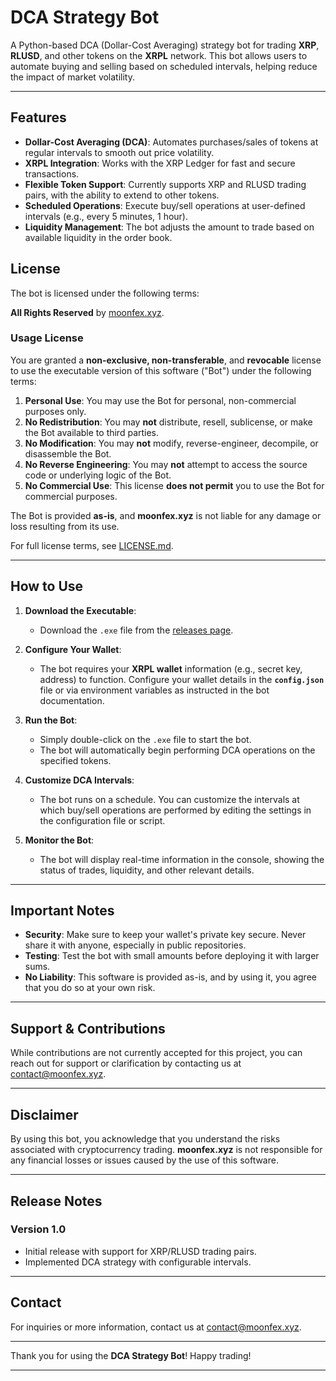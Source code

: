 # DCA Strategy Bot

A Python-based DCA (Dollar-Cost Averaging) strategy bot for trading **XRP**, **RLUSD**, and other tokens on the **XRPL** network. This bot allows users to automate buying and selling based on scheduled intervals, helping reduce the impact of market volatility.

---

## Features
- **Dollar-Cost Averaging (DCA)**: Automates purchases/sales of tokens at regular intervals to smooth out price volatility.
- **XRPL Integration**: Works with the XRP Ledger for fast and secure transactions.
- **Flexible Token Support**: Currently supports XRP and RLUSD trading pairs, with the ability to extend to other tokens.
- **Scheduled Operations**: Execute buy/sell operations at user-defined intervals (e.g., every 5 minutes, 1 hour).
- **Liquidity Management**: The bot adjusts the amount to trade based on available liquidity in the order book.

## License

The bot is licensed under the following terms:

**All Rights Reserved** by [moonfex.xyz](https://moonfex.xyz).

### Usage License
You are granted a **non-exclusive, non-transferable**, and **revocable** license to use the executable version of this software ("Bot") under the following terms:

1. **Personal Use**: You may use the Bot for personal, non-commercial purposes only.
2. **No Redistribution**: You may **not** distribute, resell, sublicense, or make the Bot available to third parties.
3. **No Modification**: You may **not** modify, reverse-engineer, decompile, or disassemble the Bot.
4. **No Reverse Engineering**: You may **not** attempt to access the source code or underlying logic of the Bot.
5. **No Commercial Use**: This license **does not permit** you to use the Bot for commercial purposes.

The Bot is provided **as-is**, and **moonfex.xyz** is not liable for any damage or loss resulting from its use.

For full license terms, see [LICENSE.md](LICENSE.md).

---

## How to Use

1. **Download the Executable**:
   - Download the `.exe` file from the [releases page](https://github.com/your-username/dca-strategy/releases).
   
2. **Configure Your Wallet**:
   - The bot requires your **XRPL wallet** information (e.g., secret key, address) to function. Configure your wallet details in the **`config.json`** file or via environment variables as instructed in the bot documentation.

3. **Run the Bot**:
   - Simply double-click on the `.exe` file to start the bot.
   - The bot will automatically begin performing DCA operations on the specified tokens.

4. **Customize DCA Intervals**:
   - The bot runs on a schedule. You can customize the intervals at which buy/sell operations are performed by editing the settings in the configuration file or script.

5. **Monitor the Bot**:
   - The bot will display real-time information in the console, showing the status of trades, liquidity, and other relevant details.

---

## Important Notes
- **Security**: Make sure to keep your wallet's private key secure. Never share it with anyone, especially in public repositories.
- **Testing**: Test the bot with small amounts before deploying it with larger sums.
- **No Liability**: This software is provided as-is, and by using it, you agree that you do so at your own risk.

---

## Support & Contributions

While contributions are not currently accepted for this project, you can reach out for support or clarification by contacting us at [contact@moonfex.xyz](mailto:contact@moonfex.xyz).

---

## Disclaimer
By using this bot, you acknowledge that you understand the risks associated with cryptocurrency trading. **moonfex.xyz** is not responsible for any financial losses or issues caused by the use of this software.

---

## Release Notes

### Version 1.0
- Initial release with support for XRP/RLUSD trading pairs.
- Implemented DCA strategy with configurable intervals.

---

## Contact
For inquiries or more information, contact us at [contact@moonfex.xyz](mailto:contact@moonfex.xyz).

---

Thank you for using the **DCA Strategy Bot**! Happy trading!

---


